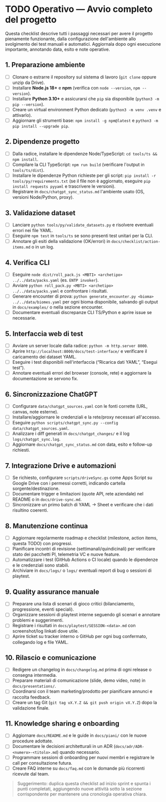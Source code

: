 # TODO Operativo — Avvio completo del progetto

Questa checklist descrive tutti i passaggi necessari per avere il progetto pienamente funzionante,
dalla configurazione dell'ambiente allo svolgimento dei test manuali e automatici. Aggiornala dopo
ogni esecuzione importante, annotando data, esito e note operative.

## 1. Preparazione ambiente
- [ ] Clonare o estrarre il repository sul sistema di lavoro (`git clone` oppure unzip da Drive).
- [ ] Installare **Node.js 18+** e **npm** (verifica con `node --version`, `npm --version`).
- [ ] Installare **Python 3.10+** e assicurarsi che `pip` sia disponibile (`python3 -m pip --version`).
- [ ] Creare un virtual environment Python dedicato (`python3 -m venv .venv` e attivarlo).
- [ ] Aggiornare gli strumenti base: `npm install -g npm@latest` e `python3 -m pip install --upgrade pip`.

## 2. Dipendenze progetto
- [ ] Dalla radice, installare le dipendenze Node/TypeScript: `cd tools/ts && npm install`.
- [ ] Compilare la CLI TypeScript: `npm run build` (verificare l'output in `tools/ts/dist`).
- [ ] Installare le dipendenze Python richieste per gli script: `pip install -r tools/py/requirements.txt`
      (se il file non è aggiornato, eseguire `pip install requests pyyaml` e trascrivere le versioni).
- [ ] Registrare in `docs/chatgpt_sync_status.md` l'ambiente usato (OS, versioni Node/Python, proxy).

## 3. Validazione dataset
- [ ] Lanciare `python tools/py/validate_datasets.py` e risolvere eventuali errori nei file YAML.
- [ ] Eseguire `npm test` in `tools/ts` se sono presenti test unitari per la CLI.
- [ ] Annotare gli esiti della validazione (OK/errori) in `docs/checklist/action-items.md` o in un log.

## 4. Verifica CLI
- [ ] Eseguire `node dist/roll_pack.js <MBTI> <archetipo> ../../data/packs.yaml` (es. `ENTP invoker`).
- [ ] Avviare `python roll_pack.py <MBTI> <archetipo> ../../data/packs.yaml` e confrontare i risultati.
- [ ] Generare encounter di prova: `python generate_encounter.py <bioma> ../../data/biomes.yaml` per
      ogni bioma disponibile, salvando gli output in `docs/examples/` o nella sezione encounter.
- [ ] Documentare eventuali discrepanze CLI TS/Python e aprire issue se necessarie.

## 5. Interfaccia web di test
- [ ] Avviare un server locale dalla radice: `python -m http.server 8000`.
- [ ] Aprire `http://localhost:8000/docs/test-interface/` e verificare il caricamento dei dataset YAML.
- [ ] Eseguire i test disponibili nell'interfaccia (“Ricarica dati YAML”, “Esegui test”).
- [ ] Annotare eventuali errori del browser (console, rete) e aggiornare la documentazione se servono fix.

## 6. Sincronizzazione ChatGPT
- [ ] Configurare `data/chatgpt_sources.yaml` con le fonti corrette (URL, canvas, note esterne).
- [ ] Installare/aggiornare le credenziali e la rete/proxy necessari all'accesso.
- [ ] Eseguire `python scripts/chatgpt_sync.py --config data/chatgpt_sources.yaml`.
- [ ] Analizzare i diff generati in `docs/chatgpt_changes/` e il log `logs/chatgpt_sync.log`.
- [ ] Aggiornare `docs/chatgpt_sync_status.md` con data, esito e follow-up richiesti.

## 7. Integrazione Drive e automazioni
- [ ] Se richiesto, configurare `scripts/driveSync.gs` come Apps Script su Google Drive con i permessi
      corretti, indicando cartella sorgente/destinazione.
- [ ] Documentare trigger e limitazioni (quote API, rete aziendale) nel README o in `docs/drive-sync.md`.
- [ ] Sincronizzare un primo batch di YAML → Sheet e verificare che i dati risultino coerenti.

## 8. Manutenzione continua
- [ ] Aggiornare regolarmente roadmap e checklist (milestone, action items, questa TODO) con progressi.
- [ ] Pianificare incontri di revisione (settimanali/quindicinali) per verificare stato dei pacchetti PI,
      telemetria VC e nuove feature.
- [ ] Automatizzare i test (GitHub Actions o CI locale) quando le dipendenze e le credenziali sono stabili.
- [ ] Archiviare in `docs/logs/` o `logs/` eventuali report di bug o sessioni di playtest.

## 9. Quality assurance manuale
- [ ] Preparare una lista di scenari di gioco critici (bilanciamento, progressione, eventi speciali).
- [ ] Organizzare sessioni di playtest interne seguendo gli scenari e annotare problemi e suggerimenti.
- [ ] Registrare i risultati in `docs/playtest/SESSION-<data>.md` con screenshot/log linkati dove utile.
- [ ] Aprire ticket su tracker interno o GitHub per ogni bug confermato, collegando log e file YAML.

## 10. Rilascio e comunicazione
- [ ] Redigere un changelog in `docs/changelog.md` prima di ogni release o consegna intermedia.
- [ ] Preparare materiali di comunicazione (slide, demo video, note) in `docs/presentations/`.
- [ ] Coordinarsi con il team marketing/prodotto per pianificare annunci e raccolta feedback.
- [ ] Creare un tag Git (`git tag vX.Y.Z && git push origin vX.Y.Z`) dopo la validazione finale.

## 11. Knowledge sharing e onboarding
- [ ] Aggiornare `docs/README.md` e le guide in `docs/piani/` con le nuove procedure adottate.
- [ ] Documentare le decisioni architetturali in un ADR (`docs/adr/ADR-<numero>-<titolo>.md`) quando necessario.
- [ ] Programmare sessioni di onboarding per nuovi membri e registrare le call per consultazione futura.
- [ ] Creare FAQ interne su `docs/faq.md` con le domande più ricorrenti ricevute dal team.

> Suggerimento: duplica questa checklist ad inizio sprint e spunta i punti completati, aggiungendo nuove
> attività sotto la sezione corrispondente per mantenere una cronologia operativa chiara.
